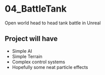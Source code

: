 # 04_BattleTank
Open world head to head tank battle in Unreal

## Project will have
* Simple AI
* Simple Terrain
* Complex control systems
* Hopefully some neat particle effects
